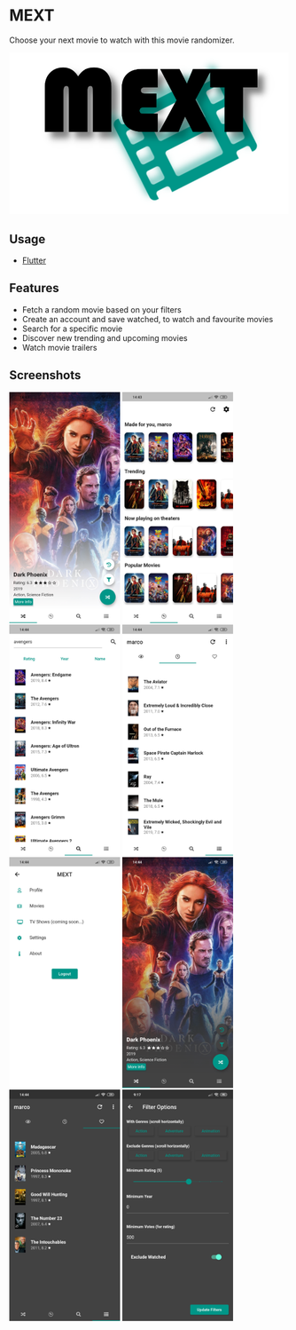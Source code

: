 # MEXT

Choose your next movie to watch with this movie randomizer.

![MEXT](assets/img/mext_logo_NB.png)

## Usage

- [Flutter](https://flutter.dev/docs/get-started/install)

## Features

- Fetch a random movie based on your filters
- Create an account and save watched, to watch and favourite movies
- Search for a specific movie
- Discover new trending and upcoming movies
- Watch movie trailers

## Screenshots

<img src="screenshots/Screenshot_2019-07-04-14-43-47-166_com.example.next_movie.png" width="200"/>
<img src="screenshots/Screenshot_2019-07-04-14-43-56-902_com.example.next_movie.png" width="200"/>
<img src="screenshots/Screenshot_2019-07-04-14-44-05-357_com.example.next_movie.png" width="200"/>
<img src="screenshots/Screenshot_2019-07-04-14-44-19-031_com.example.next_movie.png" width="200"/>
<img src="screenshots/Screenshot_2019-07-04-14-44-25-262_com.example.next_movie.png" width="200"/>
<img src="screenshots/Screenshot_2019-07-04-14-44-40-292_com.example.next_movie.png" width="200"/>
<img src="screenshots/Screenshot_2019-07-04-14-44-48-911_com.example.next_movie.png" width="200"/>
<img src="screenshots/Screenshot_2019-07-05-09-17-44-515_io.mrcoalp.mext.png" width="200"/>
